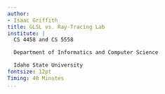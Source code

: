 ```yaml
---
author:
- Isaac Griffith
title: GLSL vs. Ray-Tracing Lab
institute: |
  CS 4458 and CS 5558

  Department of Informatics and Computer Science

  Idaho State University
fontsize: 12pt
Timing: 40 Minutes
...
```

